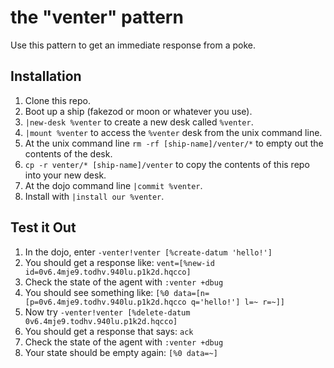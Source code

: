 # the "venter" pattern

Use this pattern to get an immediate response from a poke.

## Installation
1. Clone this repo.
2. Boot up a ship (fakezod or moon or whatever you use).
4. `|new-desk %venter` to create a new desk called `%venter`.
5. `|mount %venter` to access the `%venter` desk from the unix command line.
6. At the unix command line `rm -rf [ship-name]/venter/*` to empty out the contents of the desk.
7. `cp -r venter/* [ship-name]/venter` to copy the contents of this repo into your new desk.
8. At the dojo command line `|commit %venter`.
9. Install with `|install our %venter`.

## Test it Out
1. In the dojo, enter `-venter!venter [%create-datum 'hello!']`
2. You should get a response like: `vent=[%new-id id=0v6.4mje9.todhv.940lu.p1k2d.hqcco]`
3. Check the state of the agent with `:venter +dbug`
4. You should see something like: `[%0 data=[n=[p=0v6.4mje9.todhv.940lu.p1k2d.hqcco q='hello!'] l=~ r=~]]`
5. Now try `-venter!venter [%delete-datum 0v6.4mje9.todhv.940lu.p1k2d.hqcco]`
6. You should get a response that says: `ack`
7. Check the state of the agent with `:venter +dbug`
8. Your state should be empty again: `[%0 data=~]`
